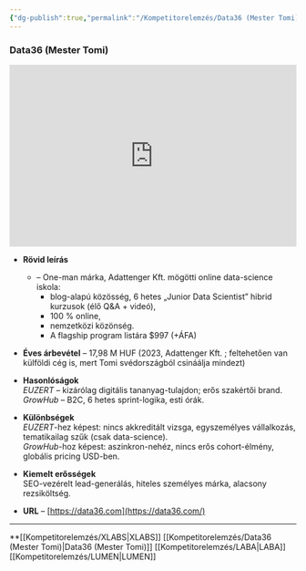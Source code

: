 ```yaml
---
{"dg-publish":true,"permalink":"/Kompetitorelemzés/Data36 (Mester Tomi)/","dgShowBacklinks":true,"dgEnableSearch":true,"dgShowTags":true}
---
```



### **Data36 (Mester Tomi)**

<div style="position: relative; padding-bottom: 63.38028169014085%; height: 0;"><iframe src="https://www.loom.com/embed/c1414b401bd74f86a41ec88e9f34188a?sid=69cee450-53ab-4be4-9fe5-02031570705e" frameborder="0" webkitallowfullscreen mozallowfullscreen allowfullscreen style="position: absolute; top: 0; left: 0; width: 100%; height: 100%;"></iframe></div>


- **Rövid leírás** 
	- – One-man márka, Adattenger Kft. mögötti online data-science iskola:
		- blog-alapú közösség, 6 hetes „Junior Data Scientist” hibrid kurzusok (élő Q&A + videó), 
		- 100 % online, 
		- nemzetközi közönség. 
		- A flagship program listára $997 (+ÁFA)
    
- **Éves árbevétel** – 17,98 M HUF (2023, Adattenger Kft. ; feltehetően van külföldi cég is, mert Tomi svédországból csináálja mindezt)
    
- **Hasonlóságok**  
    _EUZERT_ – kizárólag digitális tananyag-tulajdon; erős szakértői brand.  
    _GrowHub_ – B2C, 6 hetes sprint-logika, esti órák.
    
- **Különbségek**  
    _EUZERT_-hez képest: nincs akkreditált vizsga, egyszemélyes vállalkozás, tematikailag szűk (csak data-science).  
    _GrowHub_-hoz képest: aszinkron-nehéz, nincs erős cohort-élmény, globális pricing USD-ben.
    
- **Kiemelt erősségek**  
    SEO-vezérelt lead-generálás, hiteles személyes márka, alacsony rezsiköltség.
    
- **URL** – [https://data36.com](https://data36.com/)


______

**[[Kompetitorelemzés/XLABS\|XLABS]] [[Kompetitorelemzés/Data36 (Mester Tomi)\|Data36 (Mester Tomi)]] [[Kompetitorelemzés/LABA\|LABA]] [[Kompetitorelemzés/LUMEN\|LUMEN]]
